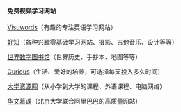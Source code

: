#### 免费视频学习网站

[Visuwords](https://visuwords.com/)（有趣的专注英语学习网站）

[好知](http://www.howzhi.com/)（各种兴趣零基础学习网站、摄影、吉他音乐、设计等等）

[世界数字图书馆](https://www.wdl.org/zh/)（世界历史、手抄本、地图等等）

[Curious](https://curious.com/)（生活、爱好的培养，可选择每天投入多久时间）

[大学资源网](http://www.dxzy163.com/)（从小学到大学的课程、外语课程、电脑网络）

[华文慕课](http://www.chinesemooc.org/)（北京大学联合阿里巴巴的高质量网站）